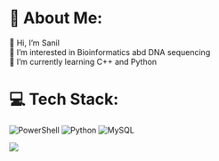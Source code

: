 # 💫 About Me:
👋 Hi, I’m Sanil<br>👀 I’m interested in Bioinformatics abd  DNA sequencing <br>🌱 I’m currently learning C++ and Python<br>


# 💻 Tech Stack:
![PowerShell](https://img.shields.io/badge/PowerShell-%235391FE.svg?style=for-the-badge&logo=powershell&logoColor=white) ![Python](https://img.shields.io/badge/python-3670A0?style=for-the-badge&logo=python&logoColor=ffdd54) ![MySQL](https://img.shields.io/badge/mysql-4479A1.svg?style=for-the-badge&logo=mysql&logoColor=white)


![](https://github-readme-stats.vercel.app/api/top-langs/?username=A-Sanil&theme=dark&hide_border=false&include_all_commits=false&count_private=false&layout=compact)

<!-- Proudly created with GPRM ( https://gprm.itsvg.in ) -->
